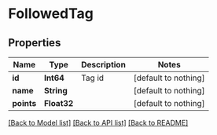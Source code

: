 # FollowedTag


## Properties
Name | Type | Description | Notes
------------ | ------------- | ------------- | -------------
**id** | **Int64** | Tag id | [default to nothing]
**name** | **String** |  | [default to nothing]
**points** | **Float32** |  | [default to nothing]


[[Back to Model list]](../README.md#models) [[Back to API list]](../README.md#api-endpoints) [[Back to README]](../README.md)



